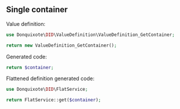 ## Single container

Value definition:

```php
use Donquixote\DID\ValueDefinition\ValueDefinition_GetContainer;

return new ValueDefinition_GetContainer(); 
```

Generated code:

```php
return $container;
```

Flattened definition generated code:

```php
use Donquixote\DID\FlatService;

return FlatService::get($container);
```

